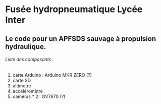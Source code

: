 # Fusée hydropneumatique Lycée Inter
## Le code pour un APFSDS sauvage à propulsion hydraulique. 

###### Liste des composants : 
1. carte Arduino : Arduino MKR ZERO (?)
2. carte SD
3. altimètre
4. accéléromètre
5. caméras * 2 : OV7670 (?)
